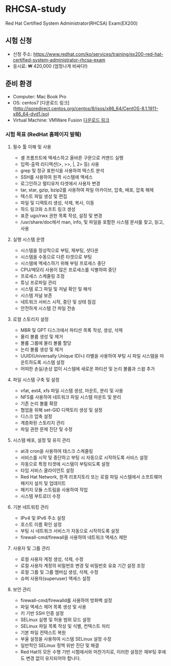 # RHCSA-study
Red Hat Certified System Administrator(RHCSA) Exam(EX200)

## 시험 신청
* 신청 주소: https://www.redhat.com/ko/services/training/ex200-red-hat-certified-system-administrator-rhcsa-exam
* 응시료: ₩ 420,000 (엄청나게 비싸다!)

## 준비 환경
* Computer: Mac Book Pro
* OS: centos7 [다운로드 링크] (http://isoredirect.centos.org/centos/8/isos/x86_64/CentOS-8.1.1911-x86_64-dvd1.iso)
* Virtual Machine: VMWare Fusion [다운로드 링크](https://my.vmware.com/en/web/vmware/info/slug/desktop_end_user_computing/vmware_fusion/10_0)

### 시험 목표 (RedHat 홈페이지 발췌)
1. 필수 툴 이해 및 사용
    - 셸 프롬프트에 액세스하고 올바른 구문으로 커맨드 실행
    - 입력-출력 리디렉션(>, >>, |, 2> 등) 사용
    - grep 및 정규 표현식을 사용하여 텍스트 분석
    - SSH를 사용하여 원격 시스템에 액세스
    - 로그인하고 멀티유저 타겟에서 사용자 변경
    - tar, star, gzip, bzip2를 사용하여 파일 아카이브, 압축, 배포, 압축 해제
    - 텍스트 파일 생성 및 편집
    - 파일 및 디렉토리 생성, 삭제, 복사, 이동
    - 하드 링크와 소프트 링크 생성
    - 표준 ugo/rwx 권한 목록 작성, 설정 및 변경
    - /usr/share/doc에서 man, info, 및 파일을 포함한 시스템 문서를 찾고, 읽고, 사용

2. 실행 시스템 운영
    - 시스템을 정상적으로 부팅, 재부팅, 셧다운
    - 시스템을 수동으로 다른 타겟으로 부팅
    - 시스템에 액세스하기 위해 부팅 프로세스 중단
    - CPU/메모리 사용이 많은 프로세스를 식별하여 중단
    - 프로세스 스케줄링 조정
    - 튜닝 프로파일 관리
    - 시스템 로그 파일 및 저널 확인 및 해석
    - 시스템 저널 보존
    - 네트워크 서비스 시작, 중단 및 상태 점검
    - 안전하게 시스템 간 파일 전송

3. 로컬 스토리지 설정
    - MBR 및 GPT 디스크에서 파티션 목록 작성, 생성, 삭제
    - 물리 볼륨 생성 및 제거
    - 볼륨 그룹에 물리 볼륨 할당
    - 논리 볼륨 생성 및 제거
    - UUID(Universally Unique ID)나 라벨을 사용하여 부팅 시 파일 시스템을 마운트하도록 시스템 설정
    - 어떠한 손실/손상 없이 시스템에 새로운 파티션 및 논리 볼륨과 스왑 추가

4. 파일 시스템 구축 및 설정
    - vfat, ext4, xfs 파일 시스템 생성, 마운트, 분리 및 사용
    - NFS를 사용하여 네트워크 파일 시스템 마운트 및 분리
    - 기존 논리 볼륨 확장
    - 협업을 위해 set-GID 디렉토리 생성 및 설정
    - 디스크 압축 설정
    - 계층화된 스토리지 관리
    - 파일 권한 문제 진단 및 수정

5. 시스템 배포, 설정 및 유지 관리
    - at과 cron을 사용하여 태스크 스케줄링
    - 서비스를 시작 및 중단하고 부팅 시 자동으로 시작하도록 서비스 설정
    - 자동으로 특정 타겟에 시스템이 부팅되도록 설정
    - 타임 서비스 클라이언트 설정
    - Red Hat Network, 원격 리포지토리 또는 로컬 파일 시스템에서 소프트웨어 패키지 설치 및 업데이트
    - 패키지 모듈 스트림을 사용하여 작업
    - 시스템 부트로더 수정

6. 기본 네트워킹 관리
    - IPv4 및 IPv6 주소 설정
    - 호스트 이름 확인 설정
    - 부팅 시 네트워크 서비스가 자동으로 시작하도록 설정
    - firewall-cmd/firewall을 사용하여 네트워크 액세스 제한

7. 사용자 및 그룹 관리
    - 로컬 사용자 계정 생성, 삭제, 수정
    - 로컬 사용자 계정의 비밀번호 변경 및 비밀번호 유효 기간 설정 조정
    - 로컬 그룹 및 그룹 멤버십 생성, 삭제, 수정
    - 슈퍼 사용자(superuser) 액세스 설정

8. 보안 관리
    - firewall-cmd/firewalld를 사용하여 방화벽 설정
    - 파일 액세스 제어 목록 생성 및 사용
    - 키 기반 SSH 인증 설정
    - SELinux 실행 및 허용 범위 모드 설정
    - SELinux 파일 목록 작성 및 식별, 컨텍스트 처리
    - 기본 파일 컨텍스트 복원
    - 부울 설정을 사용하여 시스템 SELinux 설정 수정
    - 일반적인 SELinux 정책 위반 진단 및 해결
    - Red Hat의 모든 수행 기반 시험에서와 마찬가지로, 이러한 설정은 재부팅 후에도 변경 없이 유지되어야 합니다.
    
    

